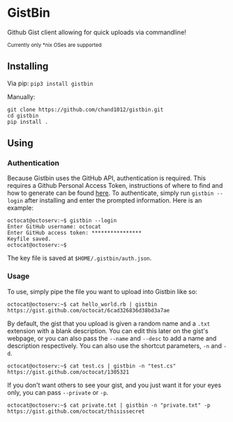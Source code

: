 # GistBin
Github Gist client allowing for quick uploads via commandline!

<sub>Currently only *nix OSes are supported </sub>

## Installing

Via pip: `pip3 install gistbin`

Manually:

```
git clone https://github.com/chand1012/gistbin.git
cd gistbin
pip install .
```

## Using

### Authentication

Because Gistbin uses the GitHub API, authentication is required. This requires a Github Personal Access Token, instructions of where to find and how to generate can be found [here](https://docs.github.com/en/github/authenticating-to-github/creating-a-personal-access-token). To authenticate, simply run `gistbin --login` after installing and enter the prompted information. Here is an example:

```
octocat@octoserv:~$ gistbin --login
Enter GitHub username: octocat
Enter GitHub access token: ****************
Keyfile saved.
octocat@octoserv:~$ 
```

The key file is saved at `$HOME/.gistbin/auth.json`.

### Usage

To use, simply pipe the file you want to upload into Gistbin like so:

```
octocat@octoserv:~$ cat hello_world.rb | gistbin
https://gist.github.com/octocat/6cad326836d38bd3a7ae
```

By default, the gist that you upload is given a random name and a `.txt` extension with a blank description. You can edit this later on the gist's webpage, or you can also pass the `--name` and `--desc` to add a name and description respectively. You can also use the shortcut parameters, `-n` and `-d`.

```
octocat@octoserv:~$ cat test.cs | gistbin -n "test.cs"
https://gist.github.com/octocat/1305321
```

If you don't want others to see your gist, and you just want it for your eyes only, you can pass `--private` or `-p`.

```
octocat@octoserv:~$ cat private.txt | gistbin -n "private.txt" -p
https://gist.github.com/octocat/thisissecret
```

